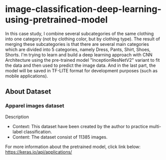 # image-classification-deep-learning-using-pretrained-model

In this case study, I combine several subcategories of the same clothing into one category (not by clothing color, but by clothing type). The result of merging these subcategories is that there are several main categories which are divided into 5 categories, namely Dress, Pants, Shirt, Shoes, Shorts. I'm trying to learn and build a deep learning approach with CNN Architecture using the pre-trained model "InceptionResNetV2" variant to fit the data and then used to predict the image data. And in the last part, the model will be saved in TF-LITE format for development purposes (such as mobile applications).

## About Dataset
### Apparel images dataset

Description
- Context: This dataset have been created by the author to practice multi-label classification.
- Content: The dataset consist of 11385 images.


For more information about the pretrained model, click link below:
https://keras.io/api/applications/
